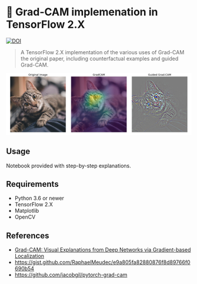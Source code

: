 # 🔭 Grad-CAM implemenation in TensorFlow 2.X
[![DOI](https://zenodo.org/badge/286249315.svg)](https://zenodo.org/badge/latestdoi/286249315)
>   A TensorFlow 2.X implementation of the various uses of Grad-CAM the original paper, including counterfactual examples and guided Grad-CAM.

![Example](./data/example.jpg)

## Usage
Notebook provided with step-by-step explanations.

## Requirements
- Python 3.6 or newer
- TensorFlow 2.X
- Matplotlib
- OpenCV

## References
- [Grad-CAM: Visual Explanations from Deep Networks via Gradient-based Localization](https://arxiv.org/abs/1610.02391)
- https://gist.github.com/RaphaelMeudec/e9a805fa82880876f8d89766f0690b54
- https://github.com/jacobgil/pytorch-grad-cam
